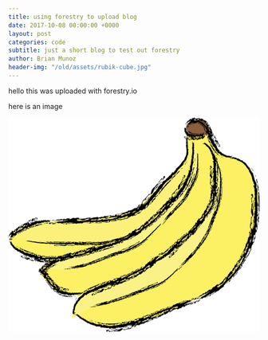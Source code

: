 ```yaml
---
title: using forestry to upload blog
date: 2017-10-08 00:00:00 +0000
layout: post
categories: code
subtitle: just a short blog to test out forestry
author: Brian Munoz
header-img: "/old/assets/rubik-cube.jpg"
---
```



hello this was uploaded with forestry.io

here is an image

![](/old/assets/favicon.png)

